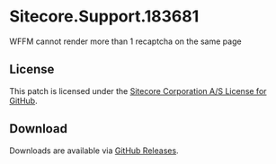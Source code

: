 # Sitecore.Support.183681
WFFM cannot render more than 1 recaptcha on the same page

## License  
This patch is licensed under the [Sitecore Corporation A/S License for GitHub](https://github.com/sitecoresupport/Sitecore.Support.183681/blob/master/LICENSE).  

## Download  
Downloads are available via [GitHub Releases](https://github.com/sitecoresupport/Sitecore.Support.183681/releases).  

